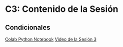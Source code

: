 # C3: Contenido de la Sesión
## Condicionales

[Colab Python Notebook](https://colab.research.google.com/drive/1NUz54IVsePHuKuSraW4zki6Nt0UVCy16)
[Video de la Sesión 3](https://eafit.sharepoint.com/:v:/s/G15-PROGRAMACINPARATODOS/EczQ0FlIY8NIsLaGjtA_LhIB1iXw_r4sLDa591WeJdvyvQ?e=gNcHh3)



